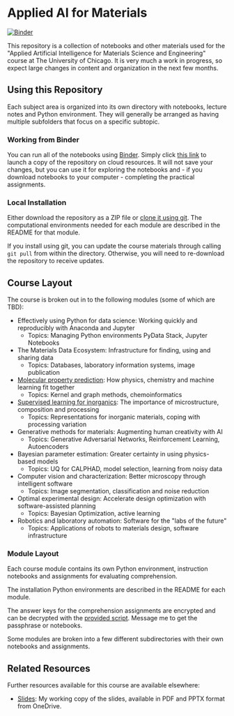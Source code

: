 # Applied AI for Materials

[![Binder](https://mybinder.org/badge_logo.svg)](https://mybinder.org/v2/gh/WardLT/applied-ai-for-materials/HEAD)

This repository is a collection of notebooks and other materials used for the "Applied Artificial Intelligence for Materials Science and Engineering" course at The University of Chicago. It is very much a work in progress, so expect large changes in content and organization in the next few months.

## Using this Repository

Each subject area is organized into its own directory with notebooks, lecture notes and Python environment. They will generally be arranged as having multiple subfolders that focus on a specific subtopic. 

### Working from Binder

You can run all of the notebooks using [Binder](https://jupyter.org/binder). 
Simply click [this link](https://mybinder.org/v2/gh/WardLT/applied-ai-for-materials/HEAD) to launch a copy of the repository on cloud resources. 
It will not save your changes, but you can use it for exploring the notebooks and - if you download notebooks to your computer - completing the practical assignments.

### Local Installation

Either download the repository as a ZIP file or [clone it using git](https://docs.github.com/en/github/creating-cloning-and-archiving-repositories/cloning-a-repository). 
The computational environments needed for each module are described in the README for that module. 

If you install using git, you can update the course materials through calling `git pull` from within the directory. 
Otherwise, you will need to re-download the repository to receive updates.

## Course Layout

The course is broken out in to the following modules (some of which are TBD):

- Effectively using Python for data science: Working quickly and reproducibly with Anaconda and Jupyter 
  - Topics: Managing Python environments PyData Stack, Jupyter Notebooks
- The Materials Data Ecosystem: Infrastructure for finding, using and sharing data
  - Topics: Databases, laboratory information systems, image publication
- [Molecular property prediction](./molecular-property-prediction): How physics, chemistry and machine learning fit together
  - Topics: Kernel and graph methods, chemoinformatics
- [Supervised learning for inorganics](./ml-for-inorganic-materials): The importance of microstructure, composition and processing 
  - Topics: Representations for inorganic materials, coping with processing variation
- Generative methods for materials: Augmenting human creativity with AI
  - Topics: Generative Adversarial Networks, Reinforcement Learning, Autoencoders
- Bayesian parameter estimation: Greater certainty in using physics-based models
  - Topics: UQ for CALPHAD, model selection, learning from noisy data
- Computer vision and characterization: Better microscopy through intelligent software
  - Topics: Image segmentation, classification and noise reduction
- Optimal experimental design: Accelerate design optimization with software-assisted planning
  - Topics: Bayesian Optimization, active learning
- Robotics and laboratory automation: Software for the "labs of the future"
  - Topics: Applications of robots to materials design, software infrastructure

### Module Layout

Each course module contains its own Python environment, instruction notebooks and assignments for evaluating comprehension.

The installation Python environments are described in the README for each module. 

The answer keys for the comprehension assignments are encrypted and can be decrypted with the [provided script](./bin/). Message me to get the passphrase or notebooks.

Some modules are broken into a few different subdirectories with their own notebooks and assignments.

## Related Resources

Further resources available for this course are available elsewhere:

- [Slides](https://1drv.ms/u/s!AswJEkleh18Ah49dGc89htZMDm65cw?e=3GMRig): My working copy of the slides, available in PDF and PPTX format from OneDrive.
